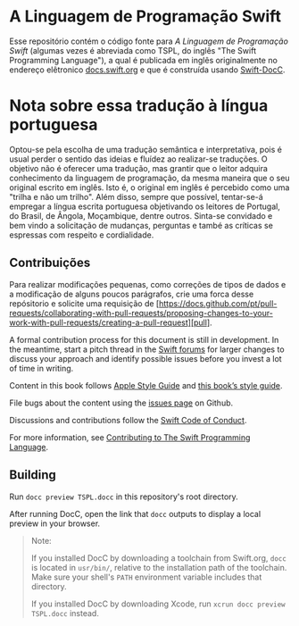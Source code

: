 # A Linguagem de Programação Swift

Esse repositório contém o código fonte para *A Linguagem de Programação Swift*
(algumas vezes é abreviada como TSPL, do inglês "The Swift Programming Language"),
a qual é publicada em inglês originalmente no endereço elêtronico [docs.swift.org][published]
e que é construída usando [Swift-DocC][docc].

# Nota sobre essa tradução à língua portuguesa
Optou-se pela escolha de uma tradução semântica e interpretativa, pois é usual perder o sentido das ideias e fluídez ao realizar-se traduções. O objetivo não é oferecer uma tradução, mas grantir que o leitor adquira conhecimento da linguagem de programação, da mesma maneira que o seu original escrito em inglês. Isto é, o original em inglês é percebido como uma "trilha e não um trilho".
Além disso, sempre que possível, tentar-se-á empregar a língua escrita portuguesa objetivando os leitores de Portugal, do Brasil, de Ângola, Moçambique, dentre outros. Sinta-se convidado e bem vindo a solicitação de mudanças, perguntas e també as críticas se espressas com respeito e cordialidade.  

## Contribuições

Para realizar modificações pequenas, 
como correções de tipos de dados e a modificação de alguns poucos parágrafos,
crie uma forca desse repósitorio e solicite uma requisição de [https://docs.github.com/pt/pull-requests/collaborating-with-pull-requests/proposing-changes-to-your-work-with-pull-requests/creating-a-pull-request][pull].

A formal contribution process for this document is still in development.
In the meantime,
start a pitch thread in the [Swift forums][forum] for larger changes
to discuss your approach and identify possible issues
before you invest a lot of time in writing.

Content in this book follows [Apple Style Guide][asg]
and [this book’s style guide][tspl-style].

File bugs about the content using the [issues page][bugs] on Github.

Discussions and contributions follow the [Swift Code of Conduct][conduct].

For more information, see [Contributing to The Swift Programming Language][contributing].

[asg]: https://help.apple.com/applestyleguide/
[bugs]: https://github.com/apple/swift-book/issues
[conduct]: https://www.swift.org/code-of-conduct
[contributing]: /CONTRIBUTING.md
[forum]: https://forums.swift.org/c/swift-documentation/92
[tspl-style]: /Style.md
[published]: https://docs.swift.org/swift-book/documentation/the-swift-programming-language/
[docc]: https://github.com/apple/swift-docc

## Building

Run `docc preview TSPL.docc`
in this repository's root directory.

After running DocC, open the link that `docc` outputs
to display a local preview in your browser.

> Note:
>
> If you installed DocC by downloading a toolchain from Swift.org,
> `docc` is located in `usr/bin/`,
> relative to the installation path of the toolchain.
> Make sure your shell's `PATH` environment variable
> includes that directory.
>
> If you installed DocC by downloading Xcode,
> run `xcrun docc preview TSPL.docc` instead.

